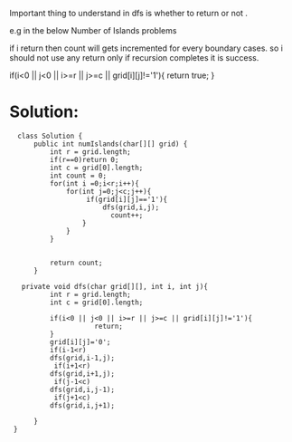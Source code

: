 Important thing to understand in dfs is whether to return or not .

e.g in the below Number of Islands problems

if i return then count will gets incremented for every boundary cases. so i should not use
any return only if recursion completes it is success.


  if(i<0 || j<0 || i>=r || j>=c || grid[i][j]!='1'){
                     return true;
   }



Solution:
==========


      class Solution {
          public int numIslands(char[][] grid) {
              int r = grid.length;
              if(r==0)return 0;
              int c = grid[0].length;
              int count = 0;
              for(int i =0;i<r;i++){
                  for(int j=0;j<c;j++){
                       if(grid[i][j]=='1'){
                           dfs(grid,i,j);
                             count++;
                      }
                  }
              }


              return count;
          }

       private void dfs(char grid[][], int i, int j){
              int r = grid.length;
              int c = grid[0].length;

              if(i<0 || j<0 || i>=r || j>=c || grid[i][j]!='1'){
                         return;
              }
              grid[i][j]='0';
              if(i-1<r)
              dfs(grid,i-1,j);
               if(i+1<r)
              dfs(grid,i+1,j);
               if(j-1<c)
              dfs(grid,i,j-1);
               if(j+1<c)
              dfs(grid,i,j+1);

          }
     }
